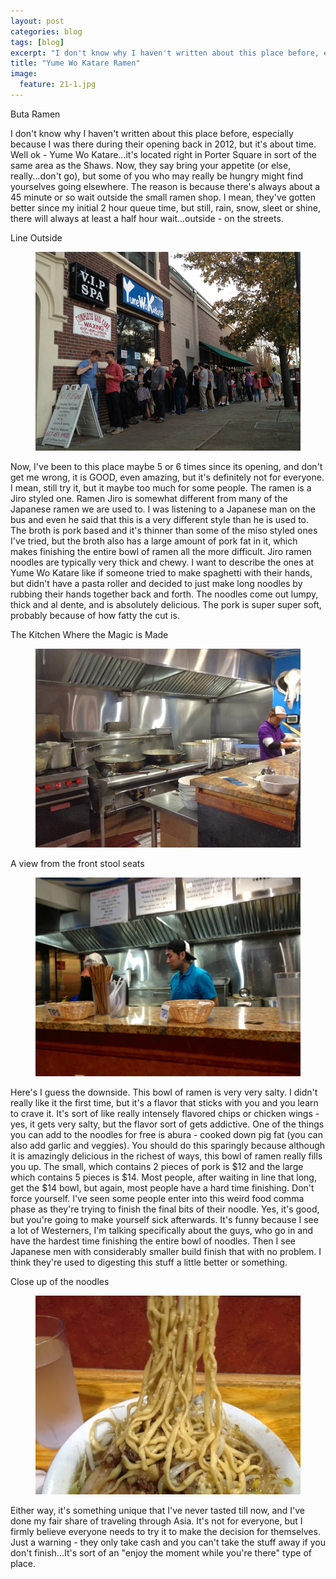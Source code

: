 ```yaml
---
layout: post
categories: blog
tags: [blog]
excerpt: "I don't know why I haven't written about this place before, especially because I was there during their opening back in 2012, but it's about time.  Well ok - Yume Wo Katare...some say it's the best ramen place in Boston."
title: "Yume Wo Katare Ramen"
image:
  feature: 21-1.jpg
---
```


Buta Ramen

I don't know why I haven't written about this place before, especially because I was there during their opening back in 2012, but it's about time.  Well ok - Yume Wo Katare...it's located right in Porter Square in sort of the same area as the Shaws. Now, they say bring your appetite (or else, really...don't go), but some of you who may really be hungry might find yourselves going elsewhere.  The reason is because there's always about a 45 minute or so wait outside the small ramen shop.  I mean, they've gotten better since my initial 2 hour queue time, but still, rain, snow, sleet or shine, there will always at least a half hour wait...outside - on the streets.   

Line Outside

<figure> <img src='/images/21-2.jpg'> </figure>

Now, I've been to this place maybe 5 or 6 times since its opening, and don't get me wrong, it is GOOD, even amazing, but it's definitely not for everyone.  I mean, still try it, but it maybe too much for some people.  The ramen is a Jiro styled one. Ramen Jiro is  somewhat different from many of the Japanese ramen we are used to.  I was listening to a Japanese man on the bus and even he said that this is a very different style than he is used to.  The broth is pork based and it's thinner than some of the miso styled ones I've tried, but the broth also has a large amount of pork fat in it, which makes finishing the entire bowl of ramen all the more difficult. Jiro ramen noodles are typically very thick and chewy.  I want to describe the ones at Yume Wo Katare like if someone tried to make spaghetti with their hands, but didn't have a pasta roller and decided to just make long noodles by rubbing their hands together back and forth.  The noodles come out lumpy, thick and al dente, and is absolutely delicious. The pork is super super soft, probably because of how fatty the cut is.

The Kitchen Where the Magic is Made

<figure> <img src='/images/21-3.jpg'> </figure>

A view from the front stool seats

<figure> <img src='/images/21-4.jpg'> </figure>

Here's I guess the downside.  This bowl of ramen is very very salty.  I didn't really like it the first time, but it's a flavor that sticks with you and you learn to crave it.  It's sort of like really intensely flavored chips or chicken wings - yes, it gets very salty, but the flavor sort of gets addictive.  One of the things you can add to the noodles for free is abura - cooked down pig fat (you can also add garlic and veggies).  You should do this sparingly because although it is amazingly delicious in the richest of ways, this bowl of ramen really fills you up.  The small, which contains 2 pieces of pork is $12 and the large which contains 5 pieces is $14.  Most people, after waiting in line that long, get the $14 bowl, but again, most people have a hard time finishing.  Don't force yourself.  I've seen some people enter into this weird food comma phase as they're trying to finish the final bits of their noodle.  Yes, it's good, but you're going to make yourself sick afterwards.  It's funny because I see a lot of Westerners, I'm talking specifically about the guys, who go in and have the hardest time finishing the entire bowl of noodles.  Then I see Japanese men with considerably smaller build finish that with no problem.  I think they're used to digesting this stuff a little better or something.  

Close up of the noodles

<figure> <img src='/images/21-5.jpg'> </figure>

Either way, it's something unique that I've never tasted till now, and I've done my fair share of traveling through Asia.  It's not for everyone, but I firmly believe everyone needs to try it to make the decision for themselves.  Just a warning - they only take cash and you can't take the stuff away if you don't finish...It's sort of an "enjoy the moment while you're there" type of place.